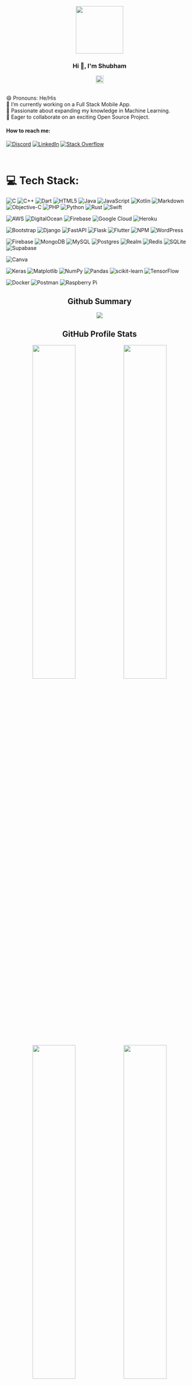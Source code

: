 <div align="center">
  <img src="https://c.tenor.com/KdkhCJ65m0sAAAAi/peach-goma-peach-and-goma.gif" width="128" />

### Hi 👋, I'm Shubham
<img src="https://komarev.com/ghpvc/?username=itz-shubham&label=Total%20Views&color=blue&style=plastic&style=for-the-badge" alt="itz-shubham" height=21 />
</div>

<br>

😄 Pronouns: He/His<br>
🔭 I’m currently working on a Full Stack Mobile App.<br>
🌱 Passionate about expanding my knowledge in Machine Learning.<br>
👯 Eager to collaborate on an exciting Open Source Project.

#### How to reach me:
[![Discord](https://img.shields.io/badge/Discord-%237289DA.svg?style=for-the-badge&logo=discord&logoColor=white)](https://discord.gg/fddzy6aX)
[![LinkedIn](https://img.shields.io/badge/LinkedIn-%230077B5.svg?style=for-the-badge&logo=linkedin&logoColor=white)](https://linkedin.com/in/itz-shubham)
[![Stack Overflow](https://img.shields.io/badge/-Stackoverflow-FE7A16.svg?style=for-the-badge&logo=stack-overflow&logoColor=white)](https://stackoverflow.com/users/17802081) 

<br>

# 💻 Tech Stack:
![C](https://img.shields.io/badge/c-%2300599C.svg?style=for-the-badge&logo=c&logoColor=white)
![C++](https://img.shields.io/badge/c++-%2300599C.svg?style=for-the-badge&logo=c%2B%2B&logoColor=white)
![Dart](https://img.shields.io/badge/dart-%230175C2.svg?style=for-the-badge&logo=dart&logoColor=white)
![HTML5](https://img.shields.io/badge/html5-%23E34F26.svg?style=for-the-badge&logo=html5&logoColor=white)
![Java](https://img.shields.io/badge/java-%23ED8B00.svg?style=for-the-badge&logo=openjdk&logoColor=white)
![JavaScript](https://img.shields.io/badge/javascript-%23323330.svg?style=for-the-badge&logo=javascript&logoColor=%23F7DF1E)
![Kotlin](https://img.shields.io/badge/kotlin-%237F52FF.svg?style=for-the-badge&logo=kotlin&logoColor=white)
![Markdown](https://img.shields.io/badge/markdown-%23000000.svg?style=for-the-badge&logo=markdown&logoColor=white)
![Objective-C](https://img.shields.io/badge/OBJECTIVE--C-%233A95E3.svg?style=for-the-badge&logo=apple&logoColor=white)
![PHP](https://img.shields.io/badge/php-%23777BB4.svg?style=for-the-badge&logo=php&logoColor=white)
![Python](https://img.shields.io/badge/python-3670A0?style=for-the-badge&logo=python&logoColor=ffdd54)
![Rust](https://img.shields.io/badge/rust-%23000000.svg?style=for-the-badge&logo=rust&logoColor=white)
![Swift](https://img.shields.io/badge/swift-F54A2A?style=for-the-badge&logo=swift&logoColor=white)

![AWS](https://img.shields.io/badge/AWS-%23FF9900.svg?style=for-the-badge&logo=amazon-aws&logoColor=white)
![DigitalOcean](https://img.shields.io/badge/DigitalOcean-%230167ff.svg?style=for-the-badge&logo=digitalOcean&logoColor=white)
![Firebase](https://img.shields.io/badge/firebase-%23039BE5.svg?style=for-the-badge&logo=firebase)
![Google Cloud](https://img.shields.io/badge/GoogleCloud-%234285F4.svg?style=for-the-badge&logo=google-cloud&logoColor=white)
![Heroku](https://img.shields.io/badge/heroku-%23430098.svg?style=for-the-badge&logo=heroku&logoColor=white)

![Bootstrap](https://img.shields.io/badge/bootstrap-%238511FA.svg?style=for-the-badge&logo=bootstrap&logoColor=white)
![Django](https://img.shields.io/badge/django-%23092E20.svg?style=for-the-badge&logo=django&logoColor=white)
![FastAPI](https://img.shields.io/badge/FastAPI-005571?style=for-the-badge&logo=fastapi)
![Flask](https://img.shields.io/badge/flask-%23000.svg?style=for-the-badge&logo=flask&logoColor=white)
![Flutter](https://img.shields.io/badge/Flutter-%2302569B.svg?style=for-the-badge&logo=Flutter&logoColor=white)
![NPM](https://img.shields.io/badge/NPM-%23CB3837.svg?style=for-the-badge&logo=npm&logoColor=white)
![WordPress](https://img.shields.io/badge/WordPress-%23117AC9.svg?style=for-the-badge&logo=WordPress&logoColor=white)

![Firebase](https://img.shields.io/badge/Firebase-039BE5?style=for-the-badge&logo=Firebase&logoColor=white)
![MongoDB](https://img.shields.io/badge/MongoDB-%234ea94b.svg?style=for-the-badge&logo=mongodb&logoColor=white)
![MySQL](https://img.shields.io/badge/mysql-%2300000f.svg?style=for-the-badge&logo=mysql&logoColor=white)
![Postgres](https://img.shields.io/badge/postgres-%23316192.svg?style=for-the-badge&logo=postgresql&logoColor=white)
![Realm](https://img.shields.io/badge/Realm-39477F?style=for-the-badge&logo=realm&logoColor=white)
![Redis](https://img.shields.io/badge/redis-%23DD0031.svg?style=for-the-badge&logo=redis&logoColor=white)
![SQLite](https://img.shields.io/badge/sqlite-%2307405e.svg?style=for-the-badge&logo=sqlite&logoColor=white)
![Supabase](https://img.shields.io/badge/Supabase-3ECF8E?style=for-the-badge&logo=supabase&logoColor=white)

![Canva](https://img.shields.io/badge/Canva-%2300C4CC.svg?style=for-the-badge&logo=Canva&logoColor=white)

![Keras](https://img.shields.io/badge/Keras-%23D00000.svg?style=for-the-badge&logo=Keras&logoColor=white)
![Matplotlib](https://img.shields.io/badge/Matplotlib-%23ffffff.svg?style=for-the-badge&logo=Matplotlib&logoColor=black)
![NumPy](https://img.shields.io/badge/numpy-%23013243.svg?style=for-the-badge&logo=numpy&logoColor=white)
![Pandas](https://img.shields.io/badge/pandas-%23150458.svg?style=for-the-badge&logo=pandas&logoColor=white)
![scikit-learn](https://img.shields.io/badge/scikit--learn-%23F7931E.svg?style=for-the-badge&logo=scikit-learn&logoColor=white)
![TensorFlow](https://img.shields.io/badge/TensorFlow-%23FF6F00.svg?style=for-the-badge&logo=TensorFlow&logoColor=white)

![Docker](https://img.shields.io/badge/docker-%230db7ed.svg?style=for-the-badge&logo=docker&logoColor=white)
![Postman](https://img.shields.io/badge/Postman-FF6C37?style=for-the-badge&logo=postman&logoColor=white)
![Raspberry Pi](https://img.shields.io/badge/-RaspberryPi-C51A4A?style=for-the-badge&logo=Raspberry-Pi)


<div align="center">

  ## Github Summary
  <img src="https://github-profile-summary-cards.vercel.app/api/cards/profile-details?username=itz-shubham&theme=blueberry"/>

  ## GitHub Profile Stats

  <p align="center">
   <img width="48%" src="http://github-profile-summary-cards.vercel.app/api/cards/stats?username=itz-shubham&theme=blueberry"/>
  <img width="48%" src="http://github-profile-summary-cards.vercel.app/api/cards/productive-time?username=itz-shubham&theme=blueberry&utcOffset=8"/>

  <p align="center">
   <img width="48%" src="http://github-profile-summary-cards.vercel.app/api/cards/repos-per-language?username=itz-shubham&theme=blueberry" />
   <img width="48%" src="http://github-profile-summary-cards.vercel.app/api/cards/most-commit-language?username=itz-shubham&theme=blueberry" />
  </p>

  <p align="center" >
   <img width="55%" src="https://github-readme-stats.vercel.app/api?username=itz-shubham&theme=blueberry&hide_border=false&include_all_commits=true&count_private=true" />
   <img width="43%" src="https://github-readme-stats.vercel.app/api/top-langs/?username=itz-shubham&theme=blueberry&hide_border=false&include_all_commits=true&count_private=true&layout=compact" />
  </p>

  <img src="https://github-readme-streak-stats.herokuapp.com/?user=itz-shubham&theme=blueberry" />
  
  <br><br>
  
  ### ✍️ Random Dev Quote
  ![](https://quotes-github-readme.vercel.app/api?type=horizontal)

  ---
  [![](https://visitcount.itsvg.in/api?id=itz-shubham&icon=0&color=1)](https://visitcount.itsvg.in)

</div>
